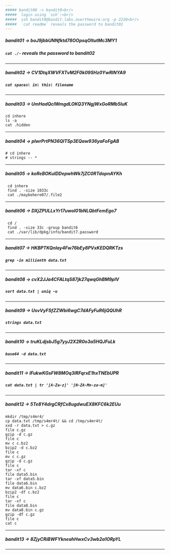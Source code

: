 ```yaml
---
##### bandit00 -> bandit0<br/>
#####  login using `ssh`:<br/>
#####  ssh bandit0@bandit.labs.overthewire.org -p 2220<br/>
#####  `cat readme` reveals the password to bandit01
---
```

#####  bandit01 -> boJ9jbbUNNfktd78OOpsqOltutMc3MY1<br/>
#####   `cat ./-` reveals the password to bandit02
---
#####  bandit02 -> CV1DtqXWVFXTvM2F0k09SHz0YwRINYA9<br/>
#####  `cat spaces\ in\ this\ filename`
---
##### bandit03 -> UmHadQclWmgdLOKQ3YNgjWxGoRMb5luK<br/>
``` 
cd inhere
ls -a
cat .hidden
```
---
##### bandit04 -> pIwrPrtPN36QITSp3EQaw936yaFoFgAB
```
# cd inhere
# strings -- *
```
---
##### bandit05 -> koReBOKuIDDepwhWk7jZC0RTdopnAYKh
```
 cd inhere
 find . -size 1033c
 cat ./maybehere07/.file2
```
---
#####  bandit06 -> DXjZPULLxYr17uwoI01bNLQbtFemEgo7
```
 cd /
 find . -size 33c -group bandit6
 cat ./var/lib/dpkg/info/bandit7.password
```
---
##### bandit07 -> HKBPTKQnIay4Fw76bEy8PVxKEDQRKTzs
##### `grep -in millionth data.txt`
---
##### bandit08 -> cvX2JJa4CFALtqS87jk27qwqGhBM9plV
##### `sort data.txt | uniq -u`
---
##### bandit09 -> UsvVyFSfZZWbi6wgC7dAFyFuR6jQQUhR
##### `strings data.txt`
---
##### bandit10 -> truKLdjsbJ5g7yyJ2X2R0o3a5HQJFuLk
##### `base64 -d data.txt`
---
##### bandit11 -> IFukwKGsFW8MOq3IRFqrxE1hxTNEbUPR
##### `cat data.txt | tr '[A-Za-z]' '[N-ZA-Mn-za-m]'`
---
##### bandit12 -> 5Te8Y4drgCRfCx8ugdwuEX8KFC6k2EUu
```
mkdir /tmp/s4mr4/
cp data.txt /tmp/s4mr4t/ && cd /tmp/s4mr4t/
xxd -r data.txt > c.gz
file c.gz
gzip -d c.gz
file c
mv c c.bz2
bzip2 -d c.bz2
file c
mv c c.gz
gzip -d c.gz
file c
tar -xf c
file data5.bin
tar -xf data5.bin
file data6.bin
mv data6.bin c.bz2
bzip2 -df c.bz2
file c
tar -xf c
file data8.bin
mv data8.bin c.gz
gzip -df c.gz
file c
cat c
```
---
##### bandit13 -> 8ZjyCRiBWFYkneahHwxCv3wb2a1ORpYL
---